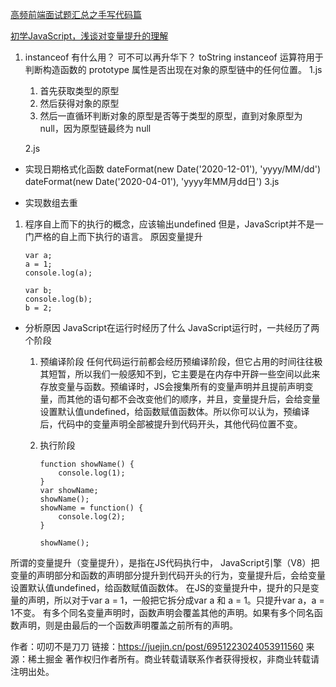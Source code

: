 [高频前端面试题汇总之手写代码篇](https://juejin.cn/post/6946136940164939813#heading-2)

[初学JavaScript，浅谈对变量提升的理解](https://juejin.cn/post/6951223024053911560)

1. instanceof 有什么用？
    可不可以再升华下？  toString
    instanceof 运算符用于判断构造函数的 prototype 属性是否出现在对象的原型链中的任何位置。
    1.js
    1. 首先获取类型的原型
    2. 然后获得对象的原型
    3. 然后一直循环判断对象的原型是否等于类型的原型，直到对象原型为 null，因为原型链最终为 null

    2.js

- 实现日期格式化函数
    dateFormat(new Date('2020-12-01'), 'yyyy/MM/dd')
    dateFormat(new Date('2020-04-01'), 'yyyy年MM月dd日')
    3.js

- 实现数组去重

1. 程序自上而下的执行的概念，应该输出undefined
    但是，JavaScript并不是一门严格的自上而下执行的语言。
    原因变量提升
    ```
    var a;
    a = 1;
    console.log(a);
    ```
    ```
    var b;
    console.log(b);
    b = 2;
    ```

- 分析原因
    JavaScript在运行时经历了什么
    JavaScript运行时，一共经历了两个阶段
    1. 预编译阶段
        任何代码运行前都会经历预编译阶段，但它占用的时间往往极其短暂，所以我们一般感知不到，它主要是在内存中开辟一些空间以此来存放变量与函数。预编译时，JS会搜集所有的变量声明并且提前声明变量，而其他的语句都不会改变他们的顺序，并且，变量提升后，会给变量设置默认值undefined，给函数赋值函数体。所以你可以认为，预编译后，代码中的变量声明全部被提升到代码开头，其他代码位置不变。

    2. 执行阶段

        ```
        function showName() {
            console.log(1);
        }
        var showName;
        showName();
        showName = function() {
            console.log(2);
        }

        showName();
        ```


所谓的变量提升（变量提升），是指在JS代码执行中， JavaScript引擎（V8）把变量的声明部分和函数的声明部分提升到代码开头的行为，变量提升后，会给变量设置默认值undefined，给函数赋值函数体。
在JS的变量提升中，提升的只是变量的声明，所以对于var a = 1，一般把它拆分成var a 和 a = 1。只提升var a，a = 1不变。
有多个同名变量声明时，函数声明会覆盖其他的声明。如果有多个同名函数声明，则是由最后的一个函数声明覆盖之前所有的声明。

作者：叨叨不是刀刀
链接：https://juejin.cn/post/6951223024053911560
来源：稀土掘金
著作权归作者所有。商业转载请联系作者获得授权，非商业转载请注明出处。
